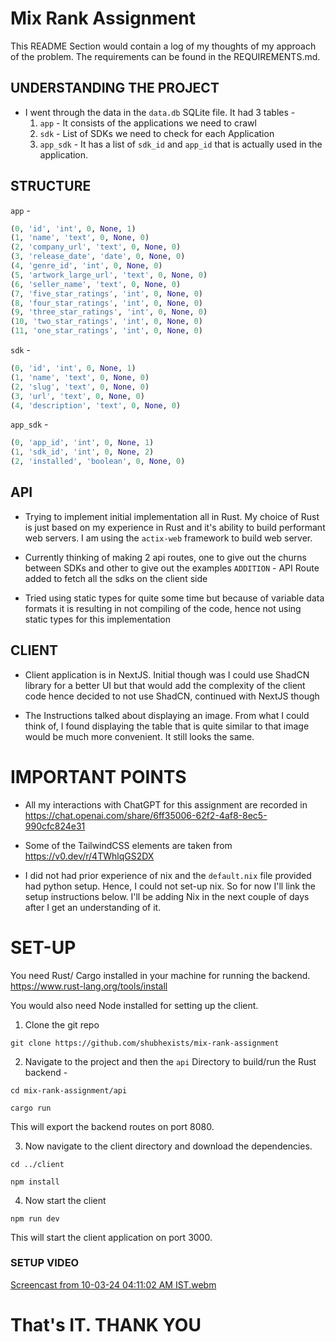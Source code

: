 # Mix Rank Assignment
This README Section would contain a log of my thoughts of my approach of the problem. 
The requirements can be found in the REQUIREMENTS.md.

## UNDERSTANDING THE PROJECT 
- I went through the data in the `data.db` SQLite file. It had 3 tables - 
    1) `app` - It consists of the applications we need to crawl 
    2) `sdk` - List of SDKs we need to check for each Application
    3) `app_sdk` - It has a list of `sdk_id` and `app_id` that is actually used in the application.
  
## STRUCTURE

`app` -
```py
(0, 'id', 'int', 0, None, 1)
(1, 'name', 'text', 0, None, 0)
(2, 'company_url', 'text', 0, None, 0)
(3, 'release_date', 'date', 0, None, 0)
(4, 'genre_id', 'int', 0, None, 0)
(5, 'artwork_large_url', 'text', 0, None, 0)
(6, 'seller_name', 'text', 0, None, 0)
(7, 'five_star_ratings', 'int', 0, None, 0)
(8, 'four_star_ratings', 'int', 0, None, 0)
(9, 'three_star_ratings', 'int', 0, None, 0)
(10, 'two_star_ratings', 'int', 0, None, 0)
(11, 'one_star_ratings', 'int', 0, None, 0)
```

`sdk` - 
```py
(0, 'id', 'int', 0, None, 1)
(1, 'name', 'text', 0, None, 0)
(2, 'slug', 'text', 0, None, 0)
(3, 'url', 'text', 0, None, 0)
(4, 'description', 'text', 0, None, 0)
```

`app_sdk` - 
```py
(0, 'app_id', 'int', 0, None, 1)
(1, 'sdk_id', 'int', 0, None, 2)
(2, 'installed', 'boolean', 0, None, 0)
```

## API
- Trying to implement initial implementation all in Rust.
My choice of Rust is just based on my experience in Rust and 
it's ability to build performant web servers.
I am using the `actix-web` framework to build web server.

- Currently thinking of making 2 api routes, one to give out
the churns between SDKs and other to give out the examples 
`ADDITION` - API Route added to fetch all the sdks on the client side

- Tried using static types for quite some time but because of variable data formats
it is resulting in not compiling of the code, hence not using static types for this implementation

## CLIENT
- Client application is in NextJS. Initial though was I could use ShadCN library for a better UI
but that would add the complexity of the client code hence decided to not use ShadCN, continued with
NextJS though

- The Instructions talked about displaying an image. From what I could think of, I found displaying the 
table that is quite similar to that image would be much more convenient. It still looks the same.
 
# IMPORTANT POINTS 
- All my interactions with ChatGPT for this assignment are recorded in 
   https://chat.openai.com/share/6ff35006-62f2-4af8-8ec5-990cfc824e31

- Some of the TailwindCSS elements are taken from https://v0.dev/r/4TWhlqGS2DX

- I did not had prior experience of nix and the `default.nix` file provided had python setup.
Hence, I could not set-up nix. So for now I'll link the setup 
instructions below. I'll be adding Nix in the next couple of days after I get an understanding of it.

# SET-UP
You need Rust/ Cargo installed in your machine for running the backend. https://www.rust-lang.org/tools/install 


You would also need Node installed for setting up the client. 

1) Clone the git repo 
```
git clone https://github.com/shubhexists/mix-rank-assignment 
```
2) Navigate to the project and then the `api` Directory to build/run the Rust backend - 
```
cd mix-rank-assignment/api 

cargo run
```
This will export the backend routes on port 8080.

3) Now navigate to the client directory and download the dependencies.
```
cd ../client

npm install
```

4) Now start the client
```
npm run dev
```
This will start the client application on port 3000.

### SETUP VIDEO 
[Screencast from 10-03-24 04:11:02 AM IST.webm](https://github.com/shubhexists/mix-rank-assignment/assets/110319892/df0e41bc-3ca5-47ed-b722-1143d154c2a0)

# That's IT. THANK YOU
